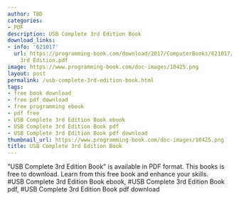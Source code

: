```yaml
---
author: TBD
categories:
- PDF
description: USB Complete 3rd Edition Book
download_links:
- info: '621017'
  url: https://programming-book.com/download/2017/ComputerBooks/621017/USB Complete
    3rd Edition.pdf
image: https://www.programming-book.com/doc-images/10425.png
layout: post
permalink: /usb-complete-3rd-edition-book.html
tags:
- free book download
- free pdf download
- free programming ebook
- pdf free
- USB Complete 3rd Edition Book ebook
- USB Complete 3rd Edition Book pdf
- USB Complete 3rd Edition Book pdf download
thumbnail_url: https://www.programming-book.com/doc-images/10425.png
title: USB Complete 3rd Edition Book
---
```


 
<div class="item-desc text-justify">
  "USB Complete 3rd Edition Book" is available in PDF format. This books is free to download. Learn from this free book and enhance your skills.
  <br>
  #USB Complete 3rd Edition Book ebook, #USB Complete 3rd Edition Book pdf, #USB Complete 3rd Edition Book pdf download
</div>